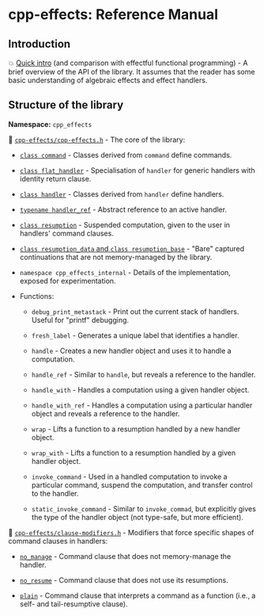 # cpp-effects: Reference Manual

## Introduction

:boom: [Quick intro](quick-intro.md) (and comparison with effectful functional programming) - A brief overview of the API of the library. It assumes that the reader has some basic understanding of algebraic effects and effect handlers.


## Structure of the library

**Namespace:** `cpp_effects`

:memo: [`cpp-effects/cpp-effects.h`](refman-cpp-effects.md) - The core of the library:

- [`class command`](refman-cpp-effects.md#class-command) - Classes derived from `command` define commands.

- [`class flat_handler`](refman-cpp-effects.md#class-flathandler) - Specialisation of `handler` for generic handlers with identity return clause.

- [`class handler`](refman-cpp-effects.md#class-handler) - Classes derived from `handler` define handlers.

- [`typename handler_ref`](refman-cpp-effects.md#class-handlerref) - Abstract reference to an active handler.

- [`class resumption`](refman-cpp-effects.md#class-resumption) - Suspended computation, given to the user in handlers' command clauses.

- [`class resumption_data` and `class resumption_base`](refman-cpp-effects.md#classes-resumptiondata-and-resumptionbase) - "Bare" captured continuations that are not memory-managed by the library.

- `namespace cpp_effects_internal` - Details of the implementation, exposed for experimentation.

- Functions:

  * `debug_print_metastack` - Print out the current stack of handlers. Useful for "printf" debugging.
  
  * `fresh_label` - Generates a unique label that identifies a handler.
  
  * `handle` - Creates a new handler object and uses it to handle a computation.
  
  * `handle_ref` - Similar to `handle`, but reveals a reference to the handler.
  
  * `handle_with` - Handles a computation using a given handler object.
  
  * `handle_with_ref` - Handles a computation using a particular handler object and reveals a reference to the handler.
  
  * `wrap` - Lifts a function to a resumption handled by a new handler object.
  
  * `wrap_with` - Lifts a function to a resumption handled by a given handler object.
  
  * `invoke_command` - Used in a handled computation to invoke a particular command, suspend the computation, and transfer control to the handler.
  
  * `static_invoke_command` - Similar to `invoke_commad`, but explicitly gives the type of the handler object (not type-safe, but more efficient).

:memo: [`cpp-effects/clause-modifiers.h`](refman-clause-modifiers.md) - Modifiers that force specific shapes of command clauses in handlers:

- [`no_manage`](refman-clause-modifiers.md#nomanage-modifier) - Command clause that does not memory-manage the handler.

- [`no_resume`](refman-clause-modifiers.md#noresume-modifier) - Command clause that does not use its resumptions.

- [`plain`](refman-clause-modifiers.md#plain-modifier) - Command clause that interprets a command as a function (i.e., a self- and tail-resumptive clause).
